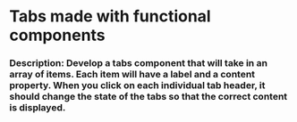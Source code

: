 # Tabs made with functional components
### Description: Develop a tabs component that will take in an array of items. Each item will have a label and a content property. When you click on each individual tab header, it should change the state of the tabs so that the correct content is displayed.
